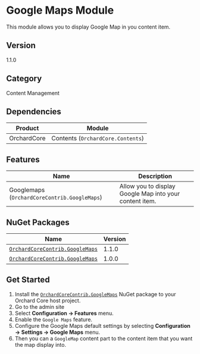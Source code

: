 # Google Maps Module

This module allows you to display Google Map in you content item.

## Version

1.1.0

## Category

Content Management

## Dependencies

| Product | Module |
| --- | --- |
| OrchardCore | Contents (`OrchardCore.Contents`) |

## Features

| Name | Description |
| --- | --- |
| Googlemaps (`OrchardCoreContrib.GoogleMaps`) | Allow you to display Google Map into your content item. |

## NuGet Packages

| Name | Version |
| --- | --- |
| [`OrchardCoreContrib.GoogleMaps`](https://www.nuget.org/packages/OrchardCoreContrib.GoogleMaps/1.1.0) | 1.1.0 |
| [`OrchardCoreContrib.GoogleMaps`](https://www.nuget.org/packages/OrchardCoreContrib.GoogleMaps/1.0.0) | 1.0.0 |

## Get Started

1. Install the [`OrchardCoreContrib.GoogleMaps`](https://www.nuget.org/packages/OrchardCoreContrib.GoogleMaps/) NuGet package to your Orchard Core host project.
2. Go to the admin site
3. Select **Configuration -> Features** menu.
4. Enable the `Google Maps` feature.
5. Configure the Google Maps default settings by selecting **Configuration -> Settings -> Google Maps** menu.
6. Then you can a `GoogleMap` content part to the content item that you want the map display into.
